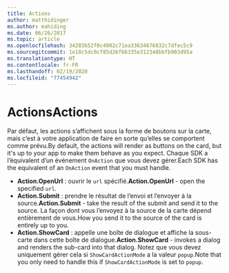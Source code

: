 ```yaml
---
title: Actions
author: matthidinger
ms.author: mahiding
ms.date: 06/26/2017
ms.topic: article
ms.openlocfilehash: 34283b52f0c4902c71ea33634676832c7dfec5c9
ms.sourcegitcommit: 1e18c5dc0cf85d26f66335e312348bbfb903d95a
ms.translationtype: HT
ms.contentlocale: fr-FR
ms.lasthandoff: 02/19/2020
ms.locfileid: "77454942"
---
```

# <a name="actions"></a><span data-ttu-id="52b76-102">Actions</span><span class="sxs-lookup"><span data-stu-id="52b76-102">Actions</span></span>

<span data-ttu-id="52b76-103">Par défaut, les actions s’affichent sous la forme de boutons sur la carte, mais c’est à votre application de faire en sorte qu’elles se comportent comme prévu.</span><span class="sxs-lookup"><span data-stu-id="52b76-103">By default, the actions will render as buttons on the card, but it's up to your app to make them behave as you expect.</span></span> <span data-ttu-id="52b76-104">Chaque SDK a l’équivalent d’un événement `OnAction` que vous devez gérer.</span><span class="sxs-lookup"><span data-stu-id="52b76-104">Each SDK has the equivalent of an `OnAction` event that you must handle.</span></span>

* <span data-ttu-id="52b76-105">**Action.OpenUrl** : ouvrir le `url` spécifié.</span><span class="sxs-lookup"><span data-stu-id="52b76-105">**Action.OpenUrl** - open the specified `url`.</span></span>  
* <span data-ttu-id="52b76-106">**Action.Submit** : prendre le résultat de l’envoi et l’envoyer à la source.</span><span class="sxs-lookup"><span data-stu-id="52b76-106">**Action.Submit** - take the result of the submit and send it to the source.</span></span> <span data-ttu-id="52b76-107">La façon dont vous l’envoyez à la source de la carte dépend entièrement de vous.</span><span class="sxs-lookup"><span data-stu-id="52b76-107">How you send it to the source of the card is entirely up to you.</span></span>
* <span data-ttu-id="52b76-108">**Action.ShowCard** : appelle une boîte de dialogue et affiche la sous-carte dans cette boîte de dialogue.</span><span class="sxs-lookup"><span data-stu-id="52b76-108">**Action.ShowCard** - invokes a dialog and renders the sub-card into that dialog.</span></span> <span data-ttu-id="52b76-109">Notez que vous devez uniquement gérer cela si `ShowCardActionMode` a la valeur `popup`.</span><span class="sxs-lookup"><span data-stu-id="52b76-109">Note that you only need to handle this if `ShowCardActionMode` is set to `popup`.</span></span>